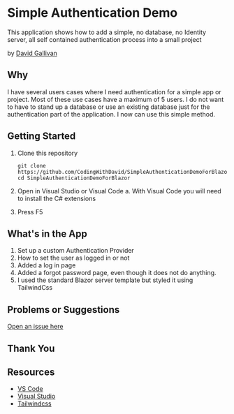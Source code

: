 # Simple Authentication Demo

This application shows how to add a simple, no database, no Identity server, all self contained authentication process into a small project


by [David Gallivan](http://twitter.com/CodingwithDavid)


## Why

I have several users cases where I need authentication for a simple app or project. Most of these use cases have a maximum of 5 users.  I do not want to have to stand up a database or use an existing database just for the authentication part of the application.  I now can use this simple method.

## Getting Started

1. Clone this repository

   ```Command Line
   git clone https://github.com/CodingWithDavid/SimpleAuthenticationDemoForBlazor
   cd SimpleAuthenticationDemoForBlazor
   ```

1.	Open in Visual Studio or Visual Code
   a.	With Visual Code you will need to install the C# extensions
2.	Press F5

## What's in the App

1. Set up a custom Authentication Provider
2. How to set the user as logged in or not 
3. Added a log in page
4. Added a forgot password page, even though it does not do anything.
5. I used the standard Blazor server template but styled it using TailwindCss



## Problems or Suggestions

[Open an issue here]( https://github.com/CodingWithDavid/SimpleAuthenticationDemoForBlazor/issues)

## Thank You


## Resources

- [VS Code](https://code.visualstudio.com)
- [Visual Studio]( https://visualstudio.microsoft.com/)
- [Tailwindcss](https://tailwindcss.com)





